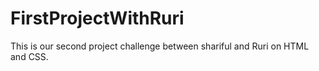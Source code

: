 # FirstProjectWithRuri
This is our second project challenge between shariful and Ruri on HTML and CSS.
